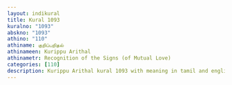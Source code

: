 ```yaml
---
layout: indikural
title: Kural 1093
kuralno: "1093"
abskno: "1093"
athino: "110"
athiname: குறிப்பறிதல்
athinameen: Kurippu Arithal
athinametr: Recognition of the Signs (of Mutual Love)
categories: [110]
description: Kurippu Arithal kural 1093 with meaning in tamil and english 
---
```


